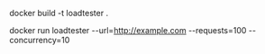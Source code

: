 docker build -t loadtester .

docker run loadtester --url=http://example.com --requests=100 --concurrency=10
